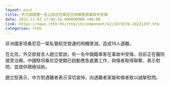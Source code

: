 ```yaml
---
layout: post
title: 外交部證實一名公民在坦桑尼亞飛機墜湖事故中受傷
date: 2022-11-07 17:04:54.000000000 +08:00
link: https://news.rthk.hk/rthk/ch/component/k2/1674576-20221107.htm
categories: rthk
---
```


非洲國家坦桑尼亞一架私營航空營運的飛機墜湖，造成19人遇難。

在北京，外交部發言人趙立堅說，有一名中國籍乘客在事故中受傷，目前正在醫院接受治療。中國駐坦桑尼亞使館已啟動應急處置工作，與傷者取得聯繫，表示慰問，並提供積極協助。

趙立堅表示，中方對遇難者表示深切哀悼，向遇難者家屬和傷者致以誠摯慰問。
